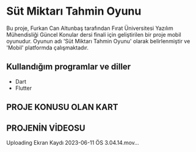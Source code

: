 # Süt Miktarı Tahmin Oyunu

Bu proje, Furkan Can Altunbaş tarafından Fırat Üniversitesi Yazılım Mühendisliği Güncel Konular dersi finali için geliştirilen bir proje mobil oyunudur. Oyunun adı 'Süt Miktarı Tahmin Oyunu' olarak belirlenmiştir ve 'Mobil' platformda çalışmaktadır.

## Kullandığım programlar ve diller
- Dart
- Flutter

## PROJE KONUSU OLAN KART


## PROJENİN VİDEOSU



Uploading Ekran Kaydı 2023-06-11 ÖS 3.04.14.mov…









